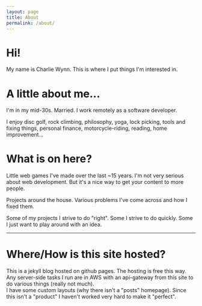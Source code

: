 ```yaml
---
layout: page
title: About
permalink: /about/
---
```


# Hi!

My name is Charlie Wynn. This is where I put things I'm interested in.

# A little about me...

I'm in my mid-30s. Married.
I work remotely as a software developer.

I enjoy disc golf, rock climbing, philosophy, yoga, lock picking, tools and fixing things, personal finance, motorcycle-riding, reading, home improvement...

# What is on here?

Little web games I've made over the last ~15 years. I'm not very serious about web development. But it's a nice way to get your content to more people.

Projects around the house. Various problems I've come across and how I fixed them.

Some of my projects I strive to do "right". Some I strive to do quickly. Some I just want to play around with an idea.

---

# Where/How is this site hosted?

This is a jekyll blog hosted on github pages.
The hosting is free this way. Any server-side tasks I run are in AWS with an api-gateway from this site to do various things (really not much).  
I have some custom layouts (why there isn't a "posts" homepage). Since this isn't a "product" I haven't worked very hard to make it "perfect".
